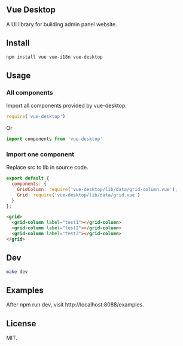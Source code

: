 ## Vue Desktop

A UI library for building admin panel website.

## Install

```Bash
npm install vue vue-i18n vue-desktop
```

## Usage

### All components

Import all components provided by vue-desktop:

```JavaScript
require('vue-desktop')
```

Or

```JavaScript
import components from 'vue-desktop'
```

### Import one component

Replace src to lib in source code.

```JavaScript
export default {
  components: {
    GridColumn: require('vue-desktop/lib/data/grid-column.vue'),
    Grid: require('vue-desktop/lib/data/grid.vue')
  }
};
```

```HTML
<grid>
  <grid-column label="test1"></grid-column>
  <grid-column label="test2"></grid-column>
  <grid-column label="test3"></grid-column>
</grid>
```

## Dev

```Bash
make dev
```

## Examples

After npm run dev, visit http://localhost:8088/examples.

## License
MIT.